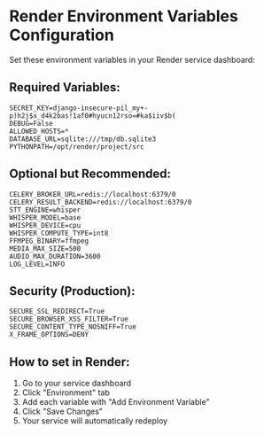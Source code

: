 # Render Environment Variables Configuration

Set these environment variables in your Render service dashboard:

## Required Variables:
```
SECRET_KEY=django-insecure-pil_my+-p)h2j$x_d4k2bas!1af0#hyucn12rso=#ka$iiv$b(
DEBUG=False
ALLOWED_HOSTS=*
DATABASE_URL=sqlite:///tmp/db.sqlite3
PYTHONPATH=/opt/render/project/src
```

## Optional but Recommended:
```
CELERY_BROKER_URL=redis://localhost:6379/0
CELERY_RESULT_BACKEND=redis://localhost:6379/0
STT_ENGINE=whisper
WHISPER_MODEL=base
WHISPER_DEVICE=cpu
WHISPER_COMPUTE_TYPE=int8
FFMPEG_BINARY=ffmpeg
MEDIA_MAX_SIZE=500
AUDIO_MAX_DURATION=3600
LOG_LEVEL=INFO
```

## Security (Production):
```
SECURE_SSL_REDIRECT=True
SECURE_BROWSER_XSS_FILTER=True
SECURE_CONTENT_TYPE_NOSNIFF=True
X_FRAME_OPTIONS=DENY
```

## How to set in Render:
1. Go to your service dashboard
2. Click "Environment" tab
3. Add each variable with "Add Environment Variable"
4. Click "Save Changes"
5. Your service will automatically redeploy
